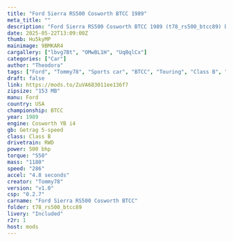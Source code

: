 ```yaml
---
title: "Ford Sierra RS500 Cosworth BTCC 1989"
meta_title: ""
description: "Ford Sierra RS500 Cosworth BTCC 1989 (t78_rs500_btcc89) by Tommy78"
date: 2025-05-22T13:09:00Z
thumb: Hu5kyMP
mainimage: 9BMKAR4
cargallery: ["lbvg7Bt", "OMwBL1H", "UqBqlCx"]
categories: ["Car"]
author: "Theodora"
tags: ["Ford", "Tommy78", "Sports car", "BTCC", "Touring", "Class B", "R2R", "USA", "1989"]
draft: false
link: https://mods.to/ZuVA683011ee136f7
zipsize: "153 MB"
manu: Ford
country: USA
championship: BTCC
year: 1989
engine: Cosworth YB i4
gb: Getrag 5-speed
class: Class B
drivetrain: RWD
power: 500 bhp 
torque: "550"
mass: "1180"
speed: "286"
accel: "4.8 seconds"
creator: "Tommy78"
version: "v1.0"
csp: "0.2.7"
carname: "Ford Sierra RS500 Cosworth BTCC"
folder: t78_rs500_btcc89
livery: "Included"
r2r: 1
host: mods
---
```

